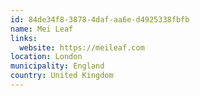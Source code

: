 ```yaml
---
id: 84de34f8-3878-4daf-aa6e-d4925338fbfb
name: Mei Leaf
links:
  website: https://meileaf.com
location: London
municipality: England
country: United Kingdom
---
```

